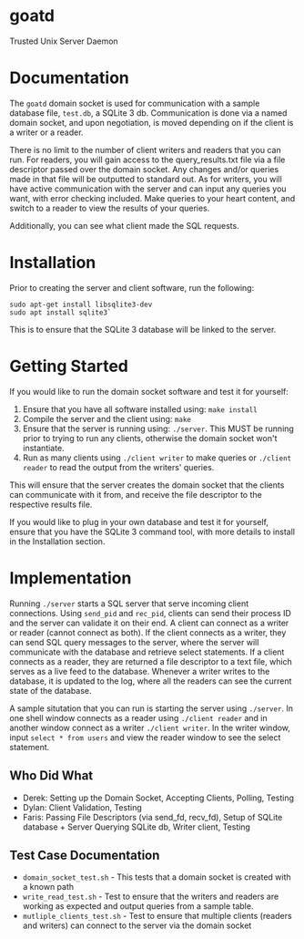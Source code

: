 # goatd
Trusted Unix Server Daemon

# Documentation
The `goatd` domain socket is used for communication with a sample database file, `test.db`, a SQLite 3 db. Communication is done via a named domain socket, and upon negotiation, is moved depending on if the client is a writer or a reader. 

There is no limit to the number of client writers and readers that you can run. For readers, you will gain access to the query_results.txt file via a file descriptor passed over the domain socket. Any changes and/or queries made in that file will be outputted to standard out. As for writers, you will have active communication with the server and can input any queries you want, with error checking included. Make queries to your heart content, and switch to a reader to view the results of your queries. 

Additionally, you can see what client made the SQL requests. 

# Installation
Prior to creating the server and client software, run the following:
```
sudo apt-get install libsqlite3-dev
sudo apt install sqlite3` 
```
This is to ensure that the SQLite 3 database will be linked to the server. 

# Getting Started
If you would like to run the domain socket software and test it for yourself:
1. Ensure that you have all software installed using: `make install` 
2. Compile the server and the client using: `make` 
3. Ensure that the server is running using: `./server`. This MUST be running prior to trying to run any clients, otherwise the domain socket won't instantiate. 
4. Run as many clients using `./client writer` to make queries or `./client reader` to read the output from the writers' queries. 

This will ensure that the server creates the domain socket that the clients can communicate with it from, and receive the file descriptor to the respective results file.

If you would like to plug in your own database and test it for yourself, ensure that you have the SQLite 3 command tool, with more details to install in the Installation section. 

# Implementation
Running `./server` starts a SQL server that serve incoming client connections. Using `send_pid` and `rec_pid`, clients can send their process ID and the server can validate it on their end. A client can connect as a writer or reader (cannot connect as both). If the client connects as a writer, they can send SQL query messages to the server, where the server will communicate with the database and retrieve select statements. If a client connects as a reader, they are returned a file descriptor to a text file, which serves as a live feed to the database. Whenever a writer writes to the database, it is updated to the log, where all the readers can see the current state of the database. 

A sample situtation that you can run is starting the server using `./server`. In one shell window connects as a reader using `./client reader` and in another window connect as a writer `./client writer`. In the writer window, input `select * from users` and view the reader window to see the select statement.




## Who Did What
- Derek: Setting up the Domain Socket, Accepting Clients, Polling, Testing
- Dylan: Client Validation, Testing
- Faris: Passing File Descriptors (via send_fd, recv_fd), Setup of SQLite database + Server Querying SQLite db, Writer client, Testing


## Test Case Documentation
- `domain_socket_test.sh` - This tests that a domain socket is created with a known path
- `write_read_test.sh` - Test to ensure that the writers and readers are working as expected and output queries from a sample table. 
- `mutliple_clients_test.sh` - Test to ensure that multiple clients (readers and writers) can connect to the server via the domain socket 